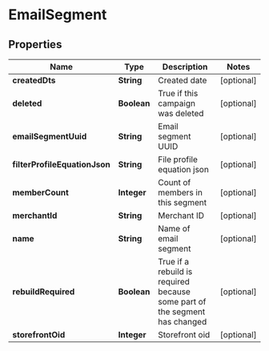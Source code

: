 
# EmailSegment

## Properties
Name | Type | Description | Notes
------------ | ------------- | ------------- | -------------
**createdDts** | **String** | Created date |  [optional]
**deleted** | **Boolean** | True if this campaign was deleted |  [optional]
**emailSegmentUuid** | **String** | Email segment UUID |  [optional]
**filterProfileEquationJson** | **String** | File profile equation json |  [optional]
**memberCount** | **Integer** | Count of members in this segment |  [optional]
**merchantId** | **String** | Merchant ID |  [optional]
**name** | **String** | Name of email segment |  [optional]
**rebuildRequired** | **Boolean** | True if a rebuild is required because some part of the segment has changed |  [optional]
**storefrontOid** | **Integer** | Storefront oid |  [optional]



